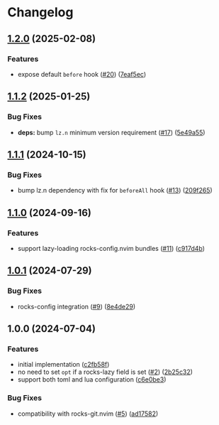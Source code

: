 # Changelog

## [1.2.0](https://github.com/nvim-neorocks/rocks-lazy.nvim/compare/v1.1.2...v1.2.0) (2025-02-08)


### Features

* expose default `before` hook ([#20](https://github.com/nvim-neorocks/rocks-lazy.nvim/issues/20)) ([7eaf5ec](https://github.com/nvim-neorocks/rocks-lazy.nvim/commit/7eaf5ec2947f165b6d7cb56caa4520ab0cbfdc09))

## [1.1.2](https://github.com/nvim-neorocks/rocks-lazy.nvim/compare/v1.1.1...v1.1.2) (2025-01-25)


### Bug Fixes

* **deps:** bump `lz.n` minimum version requirement ([#17](https://github.com/nvim-neorocks/rocks-lazy.nvim/issues/17)) ([5e49a55](https://github.com/nvim-neorocks/rocks-lazy.nvim/commit/5e49a550cd2a068b2e0e5f76382bec5afd0c48cc))

## [1.1.1](https://github.com/nvim-neorocks/rocks-lazy.nvim/compare/v1.1.0...v1.1.1) (2024-10-15)


### Bug Fixes

* bump lz.n dependency with fix for `beforeAll` hook ([#13](https://github.com/nvim-neorocks/rocks-lazy.nvim/issues/13)) ([209f265](https://github.com/nvim-neorocks/rocks-lazy.nvim/commit/209f26526801527321dd98933676a1c83bb05694))

## [1.1.0](https://github.com/nvim-neorocks/rocks-lazy.nvim/compare/v1.0.1...v1.1.0) (2024-09-16)


### Features

* support lazy-loading rocks-config.nvim bundles ([#11](https://github.com/nvim-neorocks/rocks-lazy.nvim/issues/11)) ([c917d4b](https://github.com/nvim-neorocks/rocks-lazy.nvim/commit/c917d4bccfa315c18fffb05d1258f3825f2914eb))

## [1.0.1](https://github.com/nvim-neorocks/rocks-lazy.nvim/compare/v1.0.0...v1.0.1) (2024-07-29)


### Bug Fixes

* rocks-config integration ([#9](https://github.com/nvim-neorocks/rocks-lazy.nvim/issues/9)) ([8e4de29](https://github.com/nvim-neorocks/rocks-lazy.nvim/commit/8e4de29933e886a912cc8ef02060fa24d5e83503))

## 1.0.0 (2024-07-04)


### Features

* initial implementation ([c2fb58f](https://github.com/nvim-neorocks/rocks-lazy.nvim/commit/c2fb58fe7a18683edb750e20d9bb3e7992317ddb))
* no need to set `opt` if a rocks-lazy field is set ([#2](https://github.com/nvim-neorocks/rocks-lazy.nvim/issues/2)) ([2b25c32](https://github.com/nvim-neorocks/rocks-lazy.nvim/commit/2b25c32b6439ecb3a12f9ef3cb299d97d96c9db6))
* support both toml and lua configuration ([c6e0be3](https://github.com/nvim-neorocks/rocks-lazy.nvim/commit/c6e0be37f11f0847cc8f1716d5667668cbbcc792))


### Bug Fixes

* compatibility with rocks-git.nvim ([#5](https://github.com/nvim-neorocks/rocks-lazy.nvim/issues/5)) ([ad17582](https://github.com/nvim-neorocks/rocks-lazy.nvim/commit/ad175823af27345cde539e49d0b02dc348ee8c2e))
